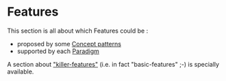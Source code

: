 Features
==

This section is all about which Features could be :
*  proposed by some <a href="https://github.com/iPlumb3r/KeQuarks/tree/master/Concepts">Concept patterns</a> 
*  supported by each <a href="https://github.com/iPlumb3r/KeQuarks/tree/master/Paradigms">Paradigm</a> 

A section about <a href="https://github.com/iPlumb3r/KeQuarks/blob/master/Features/Killer-Features_EN.md">"killer-features"</a> (i.e. in fact "basic-features" ;-) is specially available.
